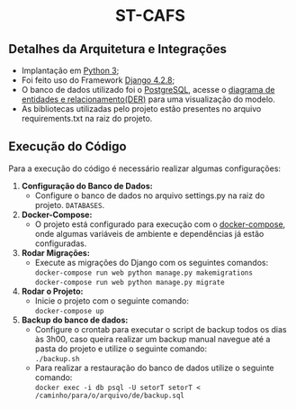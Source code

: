 <h1 align="center"> ST-CAFS </h1>
<h2>Detalhes da Arquitetura e Integrações</h2>
<ul>
    <li>Implantação em <a href="https://www.python.org/">Python 3</a>;</li>
    <li>Foi feito uso do Framework <a href="https://www.djangoproject.com/">Django 4.2.8</a>;</li>
    <li>O banco de dados utilizado foi o <a href="https://www.postgresql.org/">PostgreSQL</a>, acesse o <a href="https://drive.google.com/file/d/1XSpE-rLkoXuwUgNRMDcwU5YNg_XaNQrS/view">diagrama de entidades e relacionamento(DER)</a> para uma visualização do modelo.</li>
    <li>As bibliotecas utilizadas pelo projeto estão presentes no arquivo requirements.txt na raiz do projeto.</li>
</ul>

<h2>Execução do Código</h2>
<p>Para a execução do código é necessário realizar algumas configurações:</p>
<ol>
    <li><strong>Configuração do Banco de Dados:</strong>
        <ul>
            <li>Configure o banco de dados no arquivo settings.py na raiz do projeto.
                <code>DATABASES</code>.</li>
        </ul>
    </li>
    <li><strong>Docker-Compose:</strong>
        <ul>
            <li>O projeto está configurado para execução com o <a href="https://docs.docker.com/compose/">docker-compose</a>, onde algumas variáveis de
                ambiente e dependências já estão configuradas.</li>
        </ul>
    </li>
    <li><strong>Rodar Migrações:</strong>
        <ul>
            <li>Execute as migrações do Django com os seguintes comandos:
                <br>
                <code>docker-compose run web python manage.py makemigrations</code>
                <br>
                <code>docker-compose run web python manage.py migrate</code>
            </li>
        </ul>
    </li>
    <li><strong>Rodar o Projeto:</strong>
        <ul>
            <li>Inicie o projeto com o seguinte comando:
                <br>
                <code>docker-compose up</code>
            </li>
        </ul>
    </li>
    <li><strong>Backup do banco de dados:</strong>
        <ul>
            <li>Configure o crontab para executar o script de backup todos os dias às 3h00, caso queira realizar um backup manual navegue até a pasta do projeto e utilize o seguinte comando:
                <br>
                <code>./backup.sh</code>
            </li>
            <li>Para realizar a restauração do banco de dados utilize o seguinte comando:
                <br>
                <code>docker exec -i db psql -U setorT setorT < /caminho/para/o/arquivo/de/backup.sql</code>
            </li>
        </ul>
    </li>
</ol>
